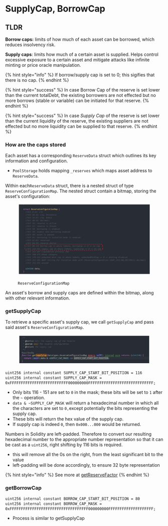 # SupplyCap, BorrowCap

## TLDR

**Borrow caps:** limits of how much of each asset can be borrowed, which reduces insolvency risk.

**Supply caps**: limits how much of a certain asset is supplied. Helps control excessive exposure to a certain asset and mitigate attacks like infinite minting or price oracle manipulation.

{% hint style="info" %}
If borrow/supply cap is set to 0; this sigifies that there is no cap.
{% endhint %}

{% hint style="success" %}
In case Borrow Cap of the reserve is set lower than the current totalDebt, the existing borrowers are not effected but no more borrows (stable or variable) can be initiated for that reserve.
{% endhint %}

{% hint style="success" %}
In case _Supply Cap_ of the reserve is set lower than the current liquidity of the reserve, the existing suppliers are not effected but no more liquidity can be supplied to that reserve.
{% endhint %}

### How are the caps stored

Each asset has a corresponding `ReserveData` struct which outlines its key information and configuration.&#x20;

* `PoolStorage` holds mapping `_reserves` which maps asset address to `ReserveData`.

Within each`ReserveData` struct, there is a nested struct of type `ReserveConfigurationMap`. The nested struct contain a bitmap, storing the asset's configuration:

<figure><img src="../../.gitbook/assets/image (34).png" alt=""><figcaption><p><code>ReserveConfigurationMap</code></p></figcaption></figure>

An asset's borrow and supply caps are defined within the bitmap, along with other relevant information.&#x20;

### getSupplyCap

To retrieve a specific asset's supply cap, we call `getSupplyCap` and pass said asset's `ReserveConfigurationMap`.

<figure><img src="../../.gitbook/assets/image (88).png" alt=""><figcaption></figcaption></figure>

```solidity
uint256 internal constant SUPPLY_CAP_START_BIT_POSITION = 116
uint256 internal constant SUPPLY_CAP_MASK = 0xFFFFFFFFFFFFFFFFFFFFFFFFFF000000000FFFFFFFFFFFFFFFFFFFFFFFFFFFFF;
```

* Only bits 116 - 151 are set to `0` in the mask; these bits will be set to `1` after the `~` operation.
* `data & ~SUPPLY_CAP_MASK` will return a hexadecimal number in which all the characters are set to `0,`except potentially the bits representing the supply cap.
* These bits will return the hex value of the supply cap.
* If supply cap is indeed `0`, then `0x000...000` would be returned.

Numbers in Solidity are left-padded. Therefore to convert our resulting hexadecimal number to the appropriate number representation so that it can be cast as a `uint256`, right shifting by 116 bits is required.

* this will remove all the 0s on the right, from the least significant bit to the value
* left-padding will be done accordingly, to ensure 32 byte representation

{% hint style="info" %}
See more at [getReserveFactor](../../primer/bitmap-and-masks/#getreservefactor)
{% endhint %}

### getBorrowCap

```solidity
uint256 internal constant BORROW_CAP_START_BIT_POSITION = 80
uint256 internal constant BORROW_CAP_MASK = 0xFFFFFFFFFFFFFFFFFFFFFFFFFFFFFFFFFFF000000000FFFFFFFFFFFFFFFFFFFF;
```

* Process is similar to getSupplyCap
